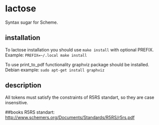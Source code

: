 # lactose
Syntax sugar for Scheme.

## installation
To lactose installation you should use `make install` with optional PREFIX.
Example: `PREFIX=~/.local make install`

To use print_to_pdf functionality graphviz package should be installed.
Debian example: `sudo apt-get install graphviz`

## description
All tokens must satisfy the constraints of R5RS standart, so they are case insensitive.

##books
R5RS standart: http://www.schemers.org/Documents/Standards/R5RS/r5rs.pdf